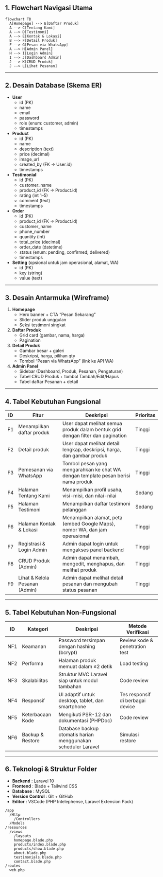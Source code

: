 ## 1. Flowchart Navigasi Utama

```mermaid
flowchart TD
  A[Homepage] --> B[Daftar Produk]
  A --> C[Tentang Kami]
  A --> D[Testimoni]
  A --> E[Kontak & Lokasi]
  B --> F[Detail Produk]
  F --> G[Pesan via WhatsApp]
  A --> H[Admin Panel]
  H --> I[Login Admin]
  I --> J[Dashboard Admin]
  J --> K[CRUD Produk]
  J --> L[Lihat Pesanan]
```

---

## 2. Desain Database (Skema ER)

* **User**
  * id (PK)
  * name
  * email
  * password
  * role (enum: customer, admin)
  * timestamps
* **Product**
  * id (PK)
  * name
  * description (text)
  * price (decimal)
  * image_url
  * created_by (FK → User.id)
  * timestamps
* **Testimonial**
  * id (PK)
  * customer_name
  * product_id (FK → Product.id)
  * rating (int 1–5)
  * comment (text)
  * timestamps
* **Order**
  * id (PK)
  * product_id (FK → Product.id)
  * customer_name
  * phone_number
  * quantity (int)
  * total_price (decimal)
  * order_date (datetime)
  * status (enum: pending, confirmed, delivered)
  * timestamps
* **Setting** (opsional untuk jam operasional, alamat, WA)
  * id (PK)
  * key (string)
  * value (text)

---

## 3. Desain Antarmuka (Wireframe)

1. **Homepage**
   * Hero banner + CTA “Pesan Sekarang”
   * Slider produk unggulan
   * Seksi testimoni singkat
2. **Daftar Produk**
   * Grid card (gambar, nama, harga)
   * Pagination
3. **Detail Produk**
   * Gambar besar + galeri
   * Deskripsi, harga, pilihan qty
   * Tombol “Pesan via WhatsApp” (link ke API WA)
4. **Admin Panel**
   * Sidebar (Dashboard, Produk, Pesanan, Pengaturan)
   * Tabel CRUD Produk + tombol Tambah/Edit/Hapus
   * Tabel daftar Pesanan + detail

---

## 4. Tabel Kebutuhan Fungsional

| ID | Fitur                          | Deskripsi                                                                         | Prioritas |
| -- | ------------------------------ | --------------------------------------------------------------------------------- | --------- |
| F1 | Menampilkan daftar produk      | User dapat melihat semua produk dalam bentuk grid dengan filter dan pagination    | Tinggi    |
| F2 | Detail produk                  | User dapat melihat detail lengkap, deskripsi, harga, dan gambar produk            | Tinggi    |
| F3 | Pemesanan via WhatsApp         | Tombol pesan yang mengarahkan ke chat WA dengan template pesan berisi nama produk | Tinggi    |
| F4 | Halaman Tentang Kami           | Menampilkan profil usaha, visi-misi, dan nilai-nilai                              | Sedang    |
| F5 | Halaman Testimoni              | Menampilkan daftar testimoni pelanggan                                            | Sedang    |
| F6 | Halaman Kontak & Lokasi        | Menampilkan alamat, peta (embed Google Maps), nomor WA, dan jam operasional       | Tinggi    |
| F7 | Registrasi & Login Admin       | Admin dapat login untuk mengakses panel backend                                   | Tinggi    |
| F8 | CRUD Produk (Admin)            | Admin dapat menambah, mengedit, menghapus, dan melihat produk                     | Tinggi    |
| F9 | Lihat & Kelola Pesanan (Admin) | Admin dapat melihat detail pesanan dan mengubah status pesanan                    | Tinggi    |

---

## 5. Tabel Kebutuhan Non-Fungsional

| ID  | Kategori         | Deskripsi                                                     | Metode Verifikasi                |
| --- | ---------------- | ------------------------------------------------------------- | -------------------------------- |
| NF1 | Keamanan         | Password tersimpan dengan hashing (bcrypt)                    | Review kode & penetration test   |
| NF2 | Performa         | Halaman produk memuat dalam ≤2 detik                         | Load testing                     |
| NF3 | Skalabilitas     | Struktur MVC Laravel siap untuk modul tambahan                | Code review                      |
| NF4 | Responsif        | UI adaptif untuk desktop, tablet, dan smartphone              | Tes responsif di berbagai device |
| NF5 | Keterbacaan Kode | Mengikuti PSR-12 dan dokumentasi (PHPDoc)                     | Code review                      |
| NF6 | Backup & Restore | Database backup otomatis harian menggunakan scheduler Laravel | Simulasi restore                 |

---

## 6. Teknologi & Struktur Folder

* **Backend** : Laravel 10
* **Frontend** : Blade + Tailwind CSS
* **Database** : MySQL
* **Version Control** : Git + GitHub
* **Editor** : VSCode (PHP Intelephense, Laravel Extension Pack)

```
/app
  /Http
    /Controllers
  /Models
/resources
  /views
    /layouts
    homepage.blade.php
    products/index.blade.php
    products/show.blade.php
    about.blade.php
    testimonials.blade.php
    contact.blade.php
/routes
  web.php
```
